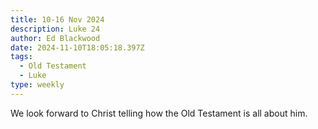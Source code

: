 ```yaml
---
title: 10-16 Nov 2024
description: Luke 24
author: Ed Blackwood
date: 2024-11-10T18:05:18.397Z
tags:
  - Old Testament
  - Luke
type: weekly
---
```

We look forward to Christ telling how the Old Testament is all about him.